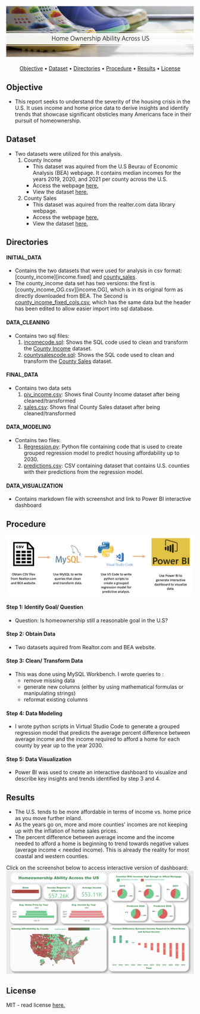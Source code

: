 ![Header_Icon][Header_icon]
---
<p align="center">
  <a href="#Objective">Objective</a> •
  <a href="#Dataset">Dataset</a> •
  <a href="#Directories">Directories</a> •
  <a href="#Procedure">Procedure</a> •
  <a href="#Results">Results</a> •
  <a href="#License">License</a>
</p>

## Objective
- This report seeks to understand the severity of the housing crisis in the U.S. It uses income and home price data to derive insights and identify trends that showcase significant obsticles many Americans face in their pursuit of homeownership.

## Dataset
- Two datasets were utilized for this analysis.
    1. County Income
       - This dataset was aquired from the U.S Beurau of Economic Analysis (BEA) webpage. It contains median incomes for the years 2019, 2020, and 2021 per county across the U.S.
       - Access the webpage [here.][income_data_link]
       - View the dataset [here.][income_fixed]
    3. County Sales
       - This dataset was aquired from the realter.com data library webpage.
       - Access the webpage [here.][sales_data_link]
       - View the dataset [here.][sales_initial]
    
## Directories

#### INITIAL_DATA
- Contains the two datasets that were used for analysis in csv format: [county_income][income.fixed] and [county_sales][sales_initial].
- The county_income data set has two versions: the first is [county_income_OG.csv][income.OG], which is in its original form as directly downloaded from BEA. The Second is [county_income_fixed_cols.csv][income_fixed], which has the same data but the header has been edited to allow easier import into sql database.
  
#### DATA_CLEANING
- Contains two sql files:
  1. [incomecode.sql][incomecode]: Shows the SQL code used to clean and transform the [County Income][income_fixed] dataset.
  2. [countysalescode.sql][salescode]: Shows the SQL code used to clean and transform the [County Sales][sales_initial] dataset.
 
#### FINAL_DATA
  - Contains two data sets
    1. [piv_income.csv][piv_income]: Shows final County Income dataset after being cleaned/transformed
    2. [sales.csv][sales_final]: Shows final County Sales dataset after being cleaned/transformed
   
#### DATA_MODELING
  - Contains two files:
    1. [Regression.py][regression]: Python file containing code that is used to create grouped regression model to predict housing affordability up to 2030.
    2. [predictions.csv][predictions]: CSV containing dataset that contains U.S. counties with their predictions from the regression model.

#### DATA_VISUALIZATION
  - Contains markdown file with screenshot and link to Power BI interactive dashboard


## Procedure
![Proj_steps][proj_steps]

#### Step 1: Identify Goal/ Question
  - Question: Is homeownership still a reasonable goal in the U.S?

#### Step 2: Obtain Data
  - Two datasets aquired from Realtor.com and BEA website.

#### Step 3: Clean/ Transform Data
  - This was done using MySQL Workbench. I wrote queries to :
    - remove missing data
    - generate new columns (either by using mathematical formulas or manipulating strings)
    - reformat existing columns

#### Step 4: Data Modeling
  - I wrote python scripts in Virtual Studio Code to generate a grouped regression model that predicts the average percent difference between average income and the income required to afford a home for each county by year up to the year 2030.

#### Step 5: Data Visualization
  - Power BI was used to create an interactive dashboard to visualize and describe key insights and trends identified by step 3 and 4.


## Results
- The U.S. tends to be more affordable in terms of income vs. home price as you move further inland.
- As the years go on, more and more counties' incomes are not keeping up with the inflation of home sales prices.
- The percent difference between average income and the income needed to afford a home is beginning to trend towards negative values (average income < needed income). This is already the reality for most coastal and western counties.

Click on the screenshot below to access interactive version of dashboard:
[![dashboard_img]][dashboard_link]

## License
MIT - read license [here.][license]
  























  <!-- Image Links -->
[Header_icon]: RESOURCES/readmee_icon.jpg
[proj_steps]: RESOURCES/analysis_steps.jpg
[dashboard_img]: RESOURCES/powerBI_screenshot.jpg

<!-- External Links -->
[dashboard_link]: https://app.powerbi.com/view?r=eyJrIjoiNGY1MGI1MGUtMTEwZC00ZTI2LWIyYjctMGFmODRmZjc2ZDljIiwidCI6ImI1ZWI4OTAyLWRlNTctNGUyZS05YTUxLTI0MWNhZmFiYTE0NCJ9
[income_data_link]: https://www.bea.gov/data/income-saving/personal-income-county-metro-and-other-areas
[sales_data_link]: https://www.realtor.com/research/data/

<!-- Github Links -->
[Initial_data]: https://github.com/GabbyGuinard/Homeownership_Ability_Across_US/tree/main/INITIAL_DATA
[income_OG]: https://github.com/GabbyGuinard/Homeownership_Ability_Across_US/blob/main/INITIAL_DATA/county_income_OG.csv
[income_fixed]: https://github.com/GabbyGuinard/Homeownership_Ability_Across_US/blob/main/INITIAL_DATA/county_income_fixed_cols.csv
[DATA_CLEANING]: https://github.com/GabbyGuinard/Homeownership_Ability_Across_US/tree/main/DATA_CLEANING
[incomecode]: https://github.com/GabbyGuinard/Homeownership_Ability_Across_US/blob/main/DATA_CLEANING/incomecode.sql
[salescode]: https://github.com/GabbyGuinard/Homeownership_Ability_Across_US/blob/main/DATA_CLEANING/countysalescods.sql
[FINAL_DATA]: https://github.com/GabbyGuinard/Homeownership_Ability_Across_US/tree/main/FINAL_DATA
[piv_income]: https://github.com/GabbyGuinard/Homeownership_Ability_Across_US/blob/main/FINAL_DATA/piv_income.csv
[DATA_MODELING]: https://github.com/GabbyGuinard/Homeownership_Ability_Across_US/tree/main/DATA_MODELING
[regression]: https://github.com/GabbyGuinard/Homeownership_Ability_Across_US/blob/main/DATA_MODELING/Regression.py
[predictions]: https://github.com/GabbyGuinard/Homeownership_Ability_Across_US/blob/main/DATA_MODELING/predictions.csv
[License]: https://github.com/GabbyGuinard/Homeownership_Ability_Across_US/blob/main/LICENSE
[sales_initial]: https://github.com/GabbyGuinard/Homeownership_Ability_Across_US/blob/main/INITIAL_DATA/county_sales.csv
[sales_final]: https://github.com/GabbyGuinard/Homeownership_Ability_Across_US/blob/main/FINAL_DATA/sales.csv
